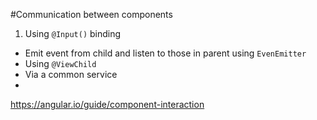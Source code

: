 #Communication between components


1. Using `@Input()` binding
- Emit event from child and listen to those in parent using `EvenEmitter` 
- Using `@ViewChild`
- Via a common service
- 

https://angular.io/guide/component-interaction
